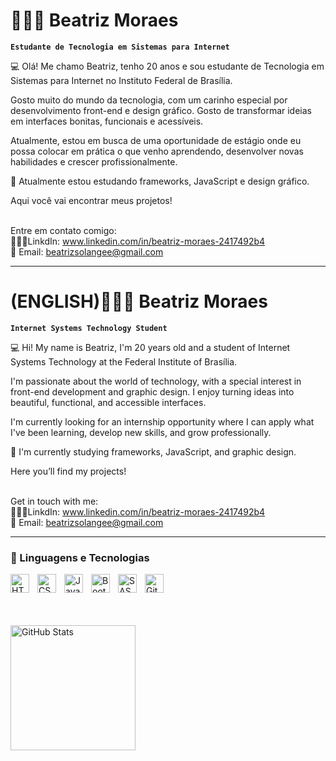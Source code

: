 # 👩🏻‍💻 Beatriz Moraes

**`Estudante de Tecnologia em Sistemas para Internet`**

💻 Olá! Me chamo Beatriz, tenho 20 anos e sou estudante de Tecnologia em Sistemas para Internet no Instituto Federal de Brasília.

 Gosto muito do mundo da tecnologia, com um carinho especial por desenvolvimento front-end e design gráfico. Gosto de transformar ideias em interfaces bonitas, funcionais e acessíveis.

Atualmente, estou em busca de uma oportunidade de estágio onde eu possa colocar em prática o que venho aprendendo, desenvolver novas habilidades e crescer profissionalmente.

🔧 Atualmente estou estudando frameworks, JavaScript e design gráfico.

Aqui você vai encontrar meus projetos!

 <br>Entre em contato comigo:<br/>
👩🏽‍💻LinkdIn: www.linkedin.com/in/beatriz-moraes-2417492b4<br>
📨 Email: beatrizsolangee@gmail.com


---

# (ENGLISH)👩🏻‍💻 Beatriz Moraes

**`Internet Systems Technology Student`**

💻 Hi! My name is Beatriz, I'm 20 years old and a student of Internet Systems Technology at the Federal Institute of Brasília.

I'm passionate about the world of technology, with a special interest in front-end development and graphic design. I enjoy turning ideas into beautiful, functional, and accessible interfaces.

I'm currently looking for an internship opportunity where I can apply what I've been learning, develop new skills, and grow professionally.

🔧 I'm currently studying frameworks, JavaScript, and graphic design.

Here you’ll find my projects!

<br>Get in touch with me:<br/>
👩🏽‍💻LinkdIn: www.linkedin.com/in/beatriz-moraes-2417492b4<br>
📨 Email: beatrizsolangee@gmail.com

---

### 🤖 Linguagens e Tecnologias

<img 
    align="left" 
    alt="HTML"
    title="HTML" 
    width="30px" 
    style="padding-right: 10px;" 
    src="https://cdn.jsdelivr.net/gh/devicons/devicon@latest/icons/html5/html5-original.svg" 
/>
<img 
    align="left" 
    alt="CSS" 
    title="CSS"
    width="30px" 
    style="padding-right: 10px;" 
    src="https://cdn.jsdelivr.net/gh/devicons/devicon@latest/icons/css3/css3-original.svg" 
/>
<img 
    align="left" 
    alt="JavaScript" 
    title="JavaScript"
    width="30px" 
    style="padding-right: 10px;" 
    src="https://cdn.jsdelivr.net/gh/devicons/devicon@latest/icons/javascript/javascript-original.svg" 
/>


<img 
    align="left" 
    alt="Bootstrap"
    title="Bootstrap" 
    width="30px" 
    style="padding-right: 10px;" 
    src="https://cdn.jsdelivr.net/gh/devicons/devicon@latest/icons/bootstrap/bootstrap-original.svg" 
/>

<img 
    align="left" 
    alt="SASS" 
    title="SASS"
    width="30px" 
    style="padding-right: 10px;" 
    src="https://cdn.jsdelivr.net/gh/devicons/devicon@latest/icons/sass/sass-original.svg" 
/>

<img 
    align="left" 
    alt="Git" 
    title="Git"
    width="30px" 
    style="padding-right: 10px;" 
    src="https://cdn.jsdelivr.net/gh/devicons/devicon@latest/icons/git/git-original.svg" 
/>


<br/>
<br/>
<br></br>


<img 
      align="left" 
      alt="GitHub Stats" 
      height="200" 
      src="https://github-readme-stats.vercel.app/api/top-langs/?username=beatrizsolangee24&theme=tokyonight&layout=compact&custom_title=Tecnologias&langs_count=9" 
  />

</p>
